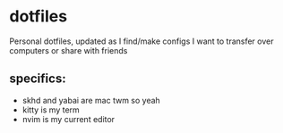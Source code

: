 # dotfiles  
Personal dotfiles, updated as I find/make configs I want to transfer over computers or share with friends
## specifics:  
- skhd and yabai are mac twm so yeah  
- kitty is my term  
- nvim is my current editor  
